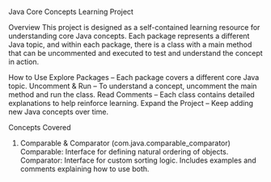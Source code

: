 Java Core Concepts Learning Project

Overview
This project is designed as a self-contained learning resource for understanding core Java concepts. Each package represents a different Java topic, 
and within each package, there is a class with a main method that can be uncommented and executed to test and understand the concept in action.

How to Use
Explore Packages – Each package covers a different core Java topic.
Uncomment & Run – To understand a concept, uncomment the main method and run the class.
Read Comments – Each class contains detailed explanations to help reinforce learning.
Expand the Project – Keep adding new Java concepts over time.

Concepts Covered
1. Comparable & Comparator (com.java.comparable_comparator)
Comparable: Interface for defining natural ordering of objects.
Comparator: Interface for custom sorting logic.
Includes examples and comments explaining how to use both.

